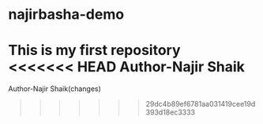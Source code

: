 # najirbasha-demo
This is my first repository
<br>
<<<<<<< HEAD
Author-Najir Shaik 
=======
Author-Najir Shaik(changes)
>>>>>>> 29dc4b89ef6781aa031419cee19d393d18ec3333
